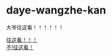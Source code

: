 # daye-wangzhe-kan
大爷往这看！！！！！！

[往这看！！！](http://neboer.gitee.io/#20145698,张三三,混男小区走你)<br>
[不!往这看！](http://49.234.219.43/#20131121,张三,南湖校区南门)
